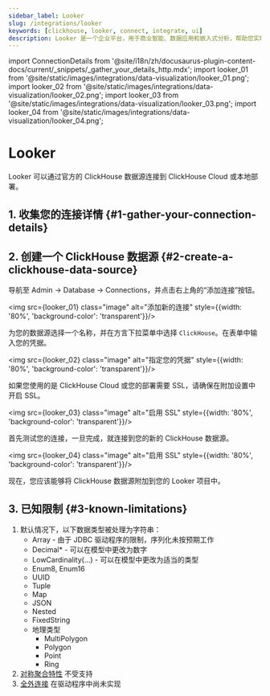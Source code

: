 ```yaml
---
sidebar_label: Looker
slug: /integrations/looker
keywords: [clickhouse, looker, connect, integrate, ui]
description: Looker 是一个企业平台，用于商业智能、数据应用和嵌入式分析，帮助您实时探索和共享洞察。
---
```


import ConnectionDetails from '@site/i18n/zh/docusaurus-plugin-content-docs/current/_snippets/_gather_your_details_http.mdx';
import looker_01 from '@site/static/images/integrations/data-visualization/looker_01.png';
import looker_02 from '@site/static/images/integrations/data-visualization/looker_02.png';
import looker_03 from '@site/static/images/integrations/data-visualization/looker_03.png';
import looker_04 from '@site/static/images/integrations/data-visualization/looker_04.png';


# Looker

Looker 可以通过官方的 ClickHouse 数据源连接到 ClickHouse Cloud 或本地部署。

## 1. 收集您的连接详情 {#1-gather-your-connection-details}
<ConnectionDetails />

## 2. 创建一个 ClickHouse 数据源 {#2-create-a-clickhouse-data-source}

导航至 Admin -> Database -> Connections，并点击右上角的“添加连接”按钮。

<img src={looker_01} class="image" alt="添加新的连接" style={{width: '80%', 'background-color': 'transparent'}}/>
<br/>

为您的数据源选择一个名称，并在方言下拉菜单中选择 `ClickHouse`。在表单中输入您的凭据。

<img src={looker_02} class="image" alt="指定您的凭据" style={{width: '80%', 'background-color': 'transparent'}}/>
<br/>

如果您使用的是 ClickHouse Cloud 或您的部署需要 SSL，请确保在附加设置中开启 SSL。

<img src={looker_03} class="image" alt="启用 SSL" style={{width: '80%', 'background-color': 'transparent'}}/>
<br/>

首先测试您的连接，一旦完成，就连接到您的新的 ClickHouse 数据源。

<img src={looker_04} class="image" alt="启用 SSL" style={{width: '80%', 'background-color': 'transparent'}}/>
<br/>

现在，您应该能够将 ClickHouse 数据源附加到您的 Looker 项目中。

## 3. 已知限制 {#3-known-limitations}

1. 默认情况下，以下数据类型被处理为字符串：
   * Array - 由于 JDBC 驱动程序的限制，序列化未按预期工作
   * Decimal* - 可以在模型中更改为数字
   * LowCardinality(...) - 可以在模型中更改为适当的类型
   * Enum8, Enum16
   * UUID
   * Tuple
   * Map
   * JSON
   * Nested
   * FixedString
   * 地理类型
     * MultiPolygon
     * Polygon
     * Point
     * Ring
2. [对称聚合特性](https://cloud.google.com/looker/docs/reference/param-explore-symmetric-aggregates) 不受支持
3. [全外连接](https://cloud.google.com/looker/docs/reference/param-explore-join-type#full_outer) 在驱动程序中尚未实现
